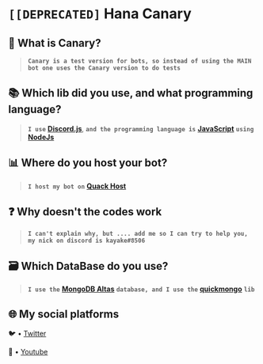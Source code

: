 # `[[DEPRECATED]` Hana Canary

## 🤔 **What is Canary?**

> **`Canary is a test version for bots, so instead of using the MAIN bot one uses the Canary version to do tests`**

## 📚 **Which lib did you use, and what programming language?**

> **`I use`** **[Discord.js](https://discord.js.org/#/)**, **`and the programming language is`** **[JavaScript](https://www.javascript.com/)** **`using`** **[NodeJs](https://nodejs.org/en/)**

## 📊 **Where do you host your bot?**

> **`I host my bot on`** **[Quack Host](https://client.quackhost.uk/)**

## ❓ **Why doesn't the codes work**

> **`I can't explain why, but .... add me so I can try to help you, my nick on discord is kayake#8506`**

## 🗃 **Which DataBase do you use?**

> **`I use the`** **[MongoDB Altas](https://www.mongodb.com/cloud/atlas)** **`database, and I use the`** **[quickmongo](https://www.npmjs.com/package/quickmongo)** **`lib`**

## 🌐 **My social platforms**

🐦 • [Twitter](https://twitter.com/Kayake14)

🎥 • [Youtube](https://youtube.com/channel/UCcUPiVsABC_Ko65QFpiNh8Q)
